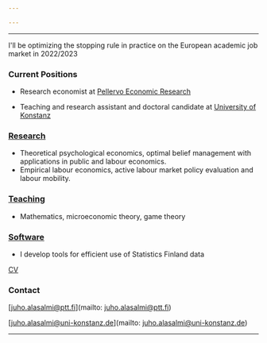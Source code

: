 ```yaml
---

---
```


***



I'll be optimizing the stopping rule in practice on the European academic job market in 2022/2023

### Current Positions

  * Research economist at [Pellervo Economic Research](http://www.ptt.fi/)

  * Teaching and research assistant and doctoral candidate at [University of Konstanz](https://www.wiwi.uni-konstanz.de/goldluecke/team/academic-staff/doctoral-students/)

### [Research](research.md)

  * Theoretical psychological economics, optimal belief management with applications in public and labour economics. 
  * Empirical labour economics, active labour market policy evaluation and labour mobility.

### [Teaching](teaching.md)
  * Mathematics, microeconomic theory, game theory

### [Software](https://github.com/jalasalmi)
  * I develop tools for efficient use of Statistics Finland data



[CV](/cv_alasalmi/cv_juhoalasalmi.pdf)

### Contact

[juho.alasalmi@ptt.fi](mailto: juho.alasalmi@ptt.fi)

[juho.alasalmi@uni-konstanz.de](mailto: juho.alasalmi@uni-konstanz.de)

***

